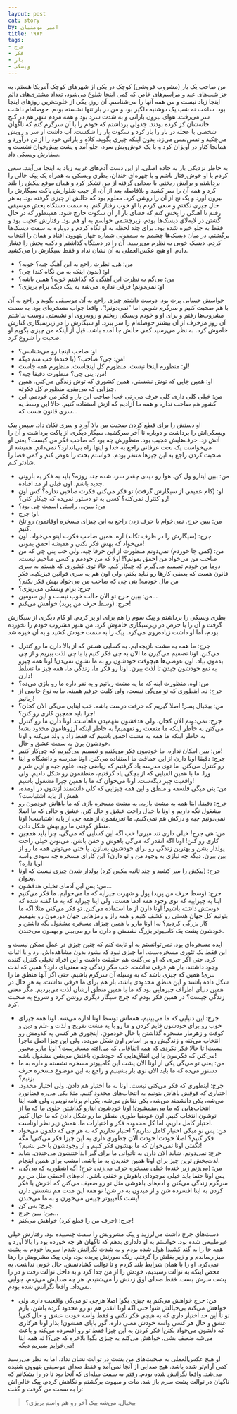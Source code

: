 ```yaml
---
layout: post
cat: story
by: امیر مومنیان
title: ۱۹۸۴
tags:
- جرج
- فکر
- بار
- ویسکی
---
```


من صاحب یک بار (مشروب فروشی) کوچک در یکی از شهرهای کوچک آمریکا هستم. به جز شب‌های عید و مراسم‌های خاص که کمی اینجا شلوغ می‌شود، تعداد مشتری‌های دائم اینجا زیاد نیست و من همه آنها را می‌شناسم. آن روز، یکی از خلوت‌ترین روزهای اینجا بود. ساعت نه شب یک دوشنبه دلگیر بود و من در بار تنها نشسته بودم. حوصله‌ام داشت سر می‌رفت. هوای بیرون بارانی و به شدت سرد بود و همه مردم شهر هم در کنج خانه‌شان کز کرده بودند. جدولی برداشتم که خودم را با آن سرگرم کنم که ناگهان شخصی با عجله در بار را باز کرد و سکوت بار را شکست. آب داشت از سر و رویش می‌چکید و نفس‌نفس می‌زد. بدون اینکه چیزی بگوید، کلاه و بارانی خود را از تن درآورد و همانجا کنار در آویزان کرد و با یک خوش‌وبش سرد، جلو آمد و پشت پیش‌خوان نشست و سفارش ویسکی داد.

به خاطر نزدیکی بار به جاده اصلی، از این دست آدم‌های غریبه زیاد به اینجا می‌آیند. سعی کردم با او خوش‌رفتار باشم و با چهره‌ای خندان، بطری ویسکی به همراه یک پیک خالی را برداشتم و برایش ریختم. با صدایی گرفته از من تشکر کرد و همان موقع پیکش را بلند کرد و همه آن را سر کشید و بلافاصله بعد از آن، از جیب شلوارش پاکت سیگارش را بیرون آورد و یک نخ از آن را روشن کرد. معلوم بود که حالش از چیزی گرفته بود. به هر حال چیزی نگفتم و سعی کردم با او خوب رفتار کنم. به سمت دستگاه پخش موسیقی رفتم تا آهنگی را پخش کنم که فضای بار از آن سکوت خارج شود. همینطور که در حال گشتن در لابه‌لای دیسک‌ها بودم، زیرچشمی حواسم به او هم بود. رفتارش عجیب بود و فقط به جلو خیره شده بود. برای چند لحظه به او نگاه کردم و دوباره به سمت دیسک‌ها برگشتم. در میان دیسک‌ها چشمم به سمفونی شماره چهار بتهوون افتاد و همان را انتخاب کردم. دیسک خوبی به نظرم می‌رسید. آن را در دستگاه گذاشتم و دکمه پخش را فشار دادم. او هیچ عکس‌العملی به آن نشان نداد و فقط سیگارش را می‌کشید.

- من: هی. نظرت راجع به این آهنگ چیه؟ خوبه؟
- او: (بدون اینکه به من نگاه کند) چی؟
- من: می‌گم به نظرت این آهنگی که گذاشتم خوبه؟ همین باشه؟
- او: نمی‌دونم! فرقی نداره. می‌شه یه پیک دیگه برام بریزی؟

حواسش حسابی پرت بود. دوست داشتم چیزی راجع به آن موسیقی بگوید و راجع به آن با هم صحبت کنیم و سرگرم شویم. اما "نمی‌دونم!". واقعا جواب مسخره‌ای بود. به سمت مشروب‌ها رفتم و برای او و خودم ویسکی ریختم و روبه‌روی او نشستم. دوست نداشتم آن روز مزخرف از آن بیشتر حوصله‌ام را سر ببرد. او سیگارش را در زیرسیگاری کنارش خاموش کرد. به نظر می‌رسید کمی حالش جا آمده باشد. قبل از اینکه من چیزی بگویم او صحبت را شروع کرد:

- او: صاحب اینجا رو می‌شناسی؟
- من: چی؟ صاحب؟ (با خنده) خب منم دیگه!
- او: منظورم اینجا نیست. منظورم کل اینجاست. منظورم همه جاست!
- من: ینی چی؟ منظورت دقیقا چیه؟!
- او: همین جایی که توش نشستی. همین کشوری که توش زندگی می‌کنی. همین چیزایی که می‌بینی. منظورم کل فکرته.
- من: خیلی کلی داری کلی حرف می‌زنی خب! صاحب این بار و فکر من خودمم. این کشور هم صاحب نداره و همه ما آزادیم که ازش استفاده کنیم. حالا این وسط یه سری قانون هست که... 

او دستش را برای قطع کردن صحبت من بالا آورد و سری تکان داد. سپس پیک ویسکی‌اش را برداشت و دوباره تا آخر سرکشید. سیگار دیگری از پاکت برداشت و آن را آتش زد. حرف‌هایش عجیب بود. منظورش چه بود که صاحب فکر من کیست؟ یعنی او می‌خواست یک بحث عرفانی راجع به خدا و اینها راه بی‌اندارد؟ نمی‌دانم. همیشه از صحبت کردن راجع به این چیزها متنفر بودم. خواستم بحث را عوض کنم و کمی فضا را شادتر کنم.

- من:‌ ببین اینارو ول کن. هوا رو دیدی چقدر سرد شده چند روزه؟ باید به فکر یه بارونی جدید باشم. اون قبلی از مد افتاده.
- او: (کام عمیقی از سیگارش گرفت) تو فکر می‌کنی فکرت صاحبی نداره؟ کس اون رو کنترل نمی‌کنه؟ کسی به تو دستور نمی‌ده که چیکار کنی؟!
- من: ببین... راستی اسمت چی بود؟
- او: جرج.
- من: ببین جرج. نمی‌خوام با حرف زدن راجع به این چیزای مسخره اوقاتمون رو تلخ کنیم.
- جرج: (سیگارش را در ظرف تکاند) آره. همین صاحب فکرت اینو می‌خواد. اون می‌خواد که بهش فکر نکنی و همیشه احمق بمونی!
- من: (کمی جا خوردم) نمی‌دونم منظورت از این حرفا چیه. ولی خب ینی چی که من صاحب من می‌خواد من احمق بمونم؟! اولا که من خودمم و کسی صاحبم نیست. دوما من خودم تصمیم می‌گیرم که چیکار کنم. حالا توی کشوری که هستم یه سری قانون هست که بعضی کارها رو نباید بکنم، ولی اون هم یه سری قوانین فیزیکیه. فکر من مال خودمه! ینی چی که صاحب من می‌خواد بهش فکر نکنم؟
- جرج: برام ویسکی می‌ریزی؟
- من: ببین جرج تو الان حالت خوب نیست و این سومین...
- جرج: (وسط حرف من پرید) خواهش می‌کنم!

بطری ویسکی را برداشتم و پیک سوم را هم برای او پر کردم. او کام دیگری از سیگارش گرفت و آن را با حرص در زیرسیگاری خاموش کرد. من هنوز مشروب خودم را نخورده بودم، اما او داشت زیاده‌روی می‌کرد. پیک را به سمت خودش کشید و به آن خیره شد.

- جرج: ما همه یه مشت بازیچه‌ایم. یه کسایی هستن که از بالا دارن ما رو کنترل می‌کنن. اونا تصمیم می‌گیرن ما الان به چی فکر کنیم یا با چی لذت ببریم و از چی بدمون بیاد. اون عوضی‌ها هیچوقت خودشون رو به ما نشون نمی‌دن! اونا همه چیزو به نفع خودشون چیدن تا لذت ببرن. اونا رو فکر ما، زندگی ما، همه چیز ما تسلط دارن!
- من: اوه. منظورت اینه که ما یه مشت رباتیم و یه نفر داره ما رو بازی می‌ده؟
- جرج: نه. اینطوری که تو می‌گی نیست، ولی کلیت حرفم همینه. ما یه نوع خاصی از رباتیم!
- من: بیخیال پسر! اصلا گیریم که حرفت درست باشه. خب اینایی می‌گی الان کجان؟ چرا باید همچین کاری رو کنن؟!
- جرج: نمی‌دونم الان کجان، ولی هدفشون نفهمیدن ماهاست. اونا دارن ما رو کنترل می‌کنن به خاطر اینکه ما منفعت رو نفهمیم! به خاطر اینکه آرزوهامون محدود بشه! به خاطر اینکه ما همه یه مشت احمق باشیم که فقط زاد و ولد می‌کنه و اونا خودشون برن به سمت عشق و حال.
- من: ببین امکان نداره. ما خودمون فکر می‌کنیم و تصمیم می‌گیریم که چی‌کار کنیم!
- جرج: دقیقا اونا دارن از این حماقت ما استفاده می‌کنن. اونا مدرسه و دانشگاه و اینا رو کنترل می‌کنن. ما توی مدرسه یاد گرفتیم که ریاضی چیه، علوم چیه و ازین شر و ورا. ما با همین الفبایی که از بچگی یاد گرفتیم، منطقمون رو شکل دادیم. ولی واقعیت چیز دیگه‌ست. اونا می‌خوان که ما با همین چیزا مشغول باشیم!
- من: ینی میگی فلسفه و منطق و این همه چیزایی که کلی دانشمند ازشون در اومده، همش از پایه اشتباست؟
- جرج: دقیقا. اینا همه یه مشت بازیه. یه مشت مسخره بازی که ما باهاش خودمون رو مشغول نگه داریم و اونا با خیال راحت عشق و حال کنن. عشق و حالی که ما اصلا نمی‌دونیم چیه و درکش هم نمی‌کنیم. ما تعریفمون از همه چی از پایه اشتباست! اونا منطق کوفتی ما رو بهش شکل دادن.
- من: هی جرج! خیلی داری تند میری! خب اگه این کسایی که می‌گی، چرا باید همچین کاری رو کنن! اونا اگه انقدر که می‌گی باهوش و خفن باشن، می‌تونن خیلی راحت پولدار بشن و بهترین زندگی رو برای خودشون بسازن. یا حتی می‌تونن همه ما رو از بین ببرن. دیگه چه نیازی به وجود من و تو دارن؟ این کارای مسخره چه سودی واسه اونا داره؟
- جرج: (پیکش را سر کشید و چند ثانیه مکس کرد) پولدار شدن چیزی نیست که اونا بخوان. 
- من: پس این آدمای تخیلی هدفشون...
- جرج: (وسط حرف من پرید) پول و شهرت چیزایه که ما می‌خوایم. ما فکر می‌کنیم اینا یه چیزاییه که توی وجود همه آدما هست، ولی اینا چیزایه که به ما گفته شده که دوستش داشته باشیم! اونا دارن از ما استفاده می‌کنن. تو فکر می‌کنی مثلا اگه ما بتونیم کل جهان هستی رو کشف کنیم و همه راز و رمزهایی جهان دورمون رو بفهمیم کار بزرگی کردیم؟ نه! اونا مارو با همین چیزای مسخره مشغول نگه داشتن و خودشون پشت یک کامپیوتر بزرگ نشستن و دارن ما رو می‌بینن و بهمون می‌خندن.

ایده مسخره‌ای بود. نمی‌توانستم به او ثابت کنم که چنین چیزی در عمل ممکن نیست و این فقط یک تئوری مسخره‌ست. اما چیزی نبود که بشود بدون مشاهده‌اش، رد و یا اثبات کرد. حتی اگر چیزی که او می‌گفت هم حقیقت داشت و این افراد تخیلی کنترل کننده وجود داشتند، باز هم فرقی نداشت. خب مگر زندگی چه معنی‌ای دارد؟ همین که لذت ببری! همین که چیزی باشد که به وسیله آن سرگرم باشیم. حتی اگر آنها منطق ما را شکل داده باشند و این منطق محدودی باشد، باز هم برای ما فرقی نداشت. به هر حال در همین دنیای اطراف چیزهایی بود که ما با همین منطق ازشان لذت می‌بردیم. مگر معنی زندگی چیست؟ در همین فکر بودم که جرج سیگار دیگری روشن کرد و شروع به صحبت کرد.

- جرج: این دنیایی که ما می‌بینیم، همه‌اش توسط اونا اداره می‌شه. اونا همه چیزای خوب رو برای خودشون قایم کردن و ما رو با یه مشت تفریح و لذت و علم و دین و کوفت و زهرمار مسخره گذاشتن با حال خودمون. اینجوری هر کسی یه کدومش رو انتخاب می‌کنه و زندگیش رو بر اساس اون شکل می‌ده. ولی این چیزا اصل ماجرا نیست! تا حالا فکر نکردی که همه اتفاقایی که می‌افته مسخرست؟ اونا مارو مجبور می‌کنن که فکرمون با این اتفاق‌هایی که خودشون باعثش می‌شن مشغول باشه!
- من: یعنی تو می‌گی یکی از اونا الان پشت این کامپیوتر مسخره نشسته و داره به ما دستور می‌ده که ما باید الان توی بار بشینیم و راجع به این موضوع مسخره حرف بزنیم؟
- جرج: اینطوری که فکر می‌کنی نیست. اونا به ما اختیار هم دادن. ولی اختیار محدود. اختیاری که فوقش باهاش بتونیم یه انتخاب‌های محدود کنیم. مثلا یکی می‌ره فضانورد می‌شه، یکی دانشمند می‌شه، یکی نقاش می‌شه، یکی‌ام برنامه‌نویس. ولی همه اینا انتخاب‌هایی که ما می‌بینمشون! اونا خودشون اینارو گذاشتن جلوی ما که ما از توشون انتخاب کنیم. اون عوضیا طوری منطق ما رو شکل دادن که ما خیال کنیم اختیار کامل داریم، اما کل محدوده فکر و اختیارات ما، همش زیر نظر اوناست.
- من: پس تو میگی اختیار کامل نداریم؟ اختیار نداریم که به هر چی که دلمون می‌خواد فکر کنیم؟ اصلا خودت! خودت الان چطوری داری به این چیزا فکر می‌کنی! مگه نگفتی اونا نمی‌خوان که ما بهشون فکر کنیم و از وجودشون با خبر بشیم؟!
- جرج: نمی‌دونم. شاید الان دارن به ناتوانی ما برای گیر انداختنشون می‌خندن. شاید لذت‌بخش ترین چیز برای اونا همین خندیدن به ما باشه. امشب برای همین اینجام.
- من: (می‌زنم زیر خنده) خیلی مسخره حرف می‌زنی جرج! اگه اینطوریه که می‌گی، پس اونا حتما باید خیلی موجودای باهوش و خفنی باشن. آدم‌های احمقی مثل من رو سرگرم زندگی ‌می‌کنن و آدم‌های باهوشی مثل تو رو ضعیف می‌کنن که آخرش با فکر کردن به اینا افسرده شن و از میدون به در شن! تو همه این مدت هم نشستن دارن پشت کامپیوتر چیپس می‌خورن و به ما می‌خندن!
- جرج: بس کن.
- من: ببین جرج...
- جرج: (حرف من را قطع کرد) خواهش می‌کنم!

دست‌های جرج داشت می‌لرزید و پیک مشروبش را سفت چسبیده بود. رفتارش خیلی غیرطبیعی شده بود. خواستم به او دلداری بدهم که ناگهان هر چه خورده بود را بالا آورد و همه جا را به گند کشید! هول شده بودم و به شدت نگرانش شدم! سریعا خودم به پشت میز رساندم و و زیر بغلش را گرفتم. رنگ صورتش پریده بود، ولی پیک مشروبش را رها نمی‌کرد. او را با همان شرایط بلند کردم و تا توالت کشادنمش.  حال خوبی نداشت. به محض اینکه به توالت رسیدیم، خودش را از من جدا کرد و به داخل توالت رفت و در را پشت سرش بست. فقط صدای اوق زدنش را می‌شنیدم. هر چه صدایش می‌زدم، جوابی نمی‌داد. واقعا نگرانش شده بودم.

- من: جرج خواهش می‌کنم یه چیزی بگو! اصلا هرچی تو می‌گی واقعیت داره. ولی خواهش می‌کنم بی‌خیالش شو! حتی اگه اونا انقدر هم تو رو محدود کرده باشن، بازم تو تا این حد اختیار داری که به هیچی فکر نکنی و فقط واسه خودت عشق و حال کنی! عشق و حال هر کسی واسه خودش معنی داره. گور بابای همشون! بذار اونا هرکاری که دلشون می‌خواد بکنن! فکر کردن به این چیزا فقط تو رو افسرده می‌کنه و باعث می‌شه ضعیف بشی. خواهش می‌کنم یه چیزی بگو! بلاخره که چی؟! ته همه اینا می‌خوایم بمیریم دیگه!

او هیچ عکس‌العملی به صحبت‌های من پشت در توالت نشان نداد، اما به نظر می‌رسید کمی آرام‌تر شده باشد. هیچ صدایی از آنجا نمی‌آمد و فقط صدای موسیقی بتهوون شنیده می‌شد. واقعا نگرانش شده بودم. رفتم به سمت میله‌ای که آنجا بود تا در را بشکانم که ناگهان در توالت پشت سرم باز شد. مات و مبهوت برگشتم و نگاهش کردم. پیک خالی‌اش را به سمت من گرفت و گفت:

> بیخیال. می‌شه پیک آخر رو هم واسم بریزی؟